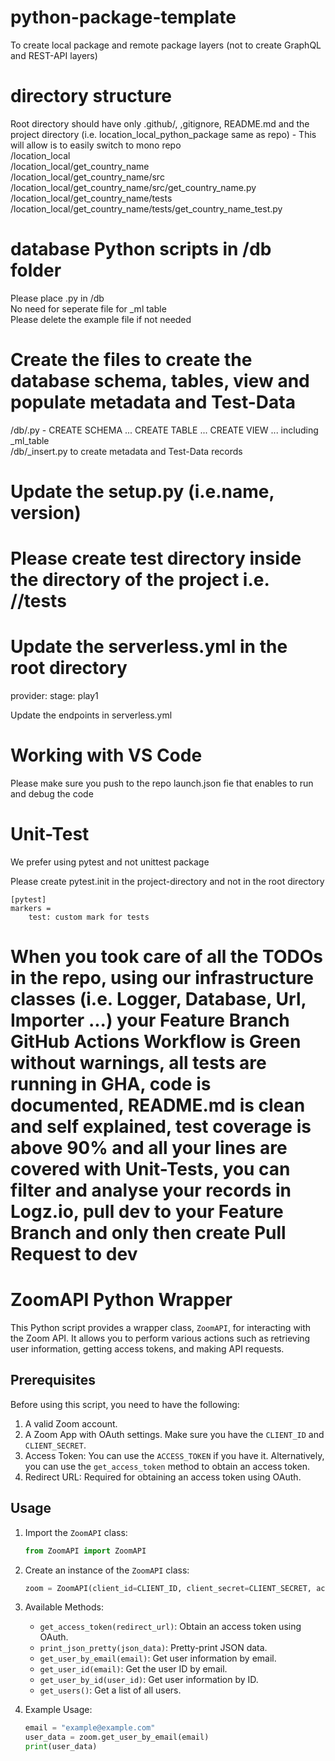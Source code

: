 # python-package-template
To create local package and remote package layers (not to create GraphQL and REST-API layers)

# directory structure
Root directory should have only .github/, ,gitignore, README.md and the project directory (i.e. location_local_python_package same as repo) - This will allow is to easily switch to mono repo<br> 
/location_local<br>
/location_local/get_country_name<br>
/location_local/get_country_name/src<br>
/location_local/get_country_name/src/get_country_name.py<br>
/location_local/get_country_name/tests<br>
/location_local/get_country_name/tests/get_country_name_test.py<br>

# database Python scripts in /db folder
Please place <table-name>.py in /db<br>
No need for seperate file for _ml table<br>
Please delete the example file if not needed<br>
  
# Create the files to create the database schema, tables, view and populate metadata and Test-Data
/db/<table-name>.py - CREATE SCHEMA ... CREATE TABLE ... CREATE VIEW ... including _ml_table<br>
/db/<table-name>_insert.py to create metadata and Test-Data records

# Update the setup.py (i.e.name, version)
 
# Please create test directory inside the directory of the project i.e. /<project-name>/tests

# Update the serverless.yml in the root directory
provider:
  stage: play1
  
Update the endpoints in serverless.yml

# Working with VS Code
Please make sure you push to the repo launch.json fie that enables to run and debug the code<br>

# Unit-Test
We prefer using pytest and not unittest package<br>

Please create pytest.init in the project-directory and not in the root directory
```
[pytest]
markers =
    test: custom mark for tests
```

# When you took care of all the TODOs in the repo, using our infrastructure classes (i.e. Logger, Database, Url, Importer ...) your Feature Branch GitHub Actions Workflow is Green without warnings, all tests are running in GHA, code is documented, README.md is clean and self explained, test coverage is above 90% and all your lines are covered with Unit-Tests, you can filter and analyse your records in Logz.io, pull dev to your Feature Branch and only then create Pull Request to dev

# ZoomAPI Python Wrapper

This Python script provides a wrapper class, `ZoomAPI`, for interacting with the Zoom API. It allows you to perform various actions such as retrieving user information, getting access tokens, and making API requests.

## Prerequisites

Before using this script, you need to have the following:

1. A valid Zoom account.
2. A Zoom App with OAuth settings. Make sure you have the `CLIENT_ID` and `CLIENT_SECRET`.
3. Access Token: You can use the `ACCESS_TOKEN` if you have it. Alternatively, you can use the `get_access_token` method to obtain an access token.
4. Redirect URL: Required for obtaining an access token using OAuth.

## Usage

1. Import the `ZoomAPI` class:
    ```python
    from ZoomAPI import ZoomAPI
    ```

2. Create an instance of the `ZoomAPI` class:
    ```python
    zoom = ZoomAPI(client_id=CLIENT_ID, client_secret=CLIENT_SECRET, access_token=ACCESS_TOKEN, redirect_url=REDIRECT_URL)
    ```

3. Available Methods:
   - `get_access_token(redirect_url)`: Obtain an access token using OAuth.
   - `print_json_pretty(json_data)`: Pretty-print JSON data.
   - `get_user_by_email(email)`: Get user information by email.
   - `get_user_id(email)`: Get the user ID by email.
   - `get_user_by_id(user_id)`: Get user information by ID.
   - `get_users()`: Get a list of all users.

4. Example Usage:
   ```python
   email = "example@example.com"
   user_data = zoom.get_user_by_email(email)
   print(user_data)

